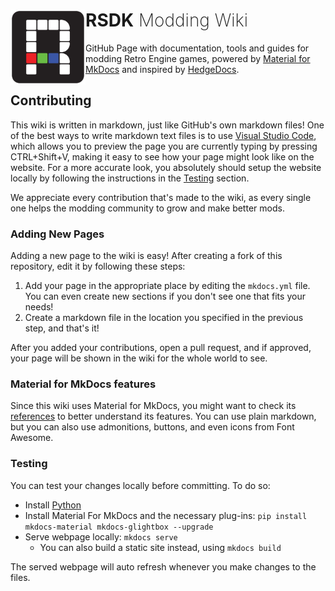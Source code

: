 <h1>
    <a href="#rsdk">
        <img width="120" align="left" src="docs/favicon.svg">
    </a>
    RSDK<span style="font-weight: 200;"> Modding Wiki</span>
</h1>

GitHub Page with documentation, tools and guides for modding Retro Engine games, powered by [Material for MkDocs](https://squidfunk.github.io/mkdocs-material/) and inspired by [HedgeDocs](https://github.com/HedgeDocs/HedgeDocs.github.io).

## Contributing

This wiki is written in markdown, just like GitHub's own markdown files! One of the best ways to write markdown text files is to use [Visual Studio Code](https://code.visualstudio.com/), which allows you to preview the page you are currently typing by pressing CTRL+Shift+V, making it easy to see how your page might look like on the website. For a more accurate look, you absolutely should setup the website locally by following the instructions in the [Testing](#testing) section.

We appreciate every contribution that's made to the wiki, as every single one helps the modding community to grow and make better mods.

### Adding New Pages

Adding a new page to the wiki is easy! After creating a fork of this repository, edit it by following these steps:
1. Add your page in the appropriate place by editing the `mkdocs.yml` file. You can even create new sections if you don't see one that fits your needs!
2. Create a markdown file in the location you specified in the previous step, and that's it!

After you added your contributions, open a pull request, and if approved, your page will be shown in the wiki for the whole world to see.

### Material for MkDocs features

Since this wiki uses Material for MkDocs, you might want to check its [references](https://squidfunk.github.io/mkdocs-material/reference/) to better understand its features. You can use plain markdown, but you can also use admonitions, buttons, and even icons from Font Awesome.

### Testing

You can test your changes locally before committing. To do so:

- Install [Python](https://www.python.org/downloads/)
- Install Material For MkDocs and the necessary plug-ins: `pip install mkdocs-material mkdocs-glightbox --upgrade`
- Serve webpage locally: `mkdocs serve`
    - You can also build a static site instead, using `mkdocs build`

The served webpage will auto refresh whenever you make changes to the files.
